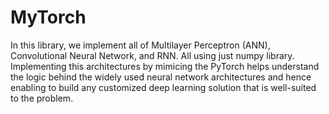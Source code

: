 # MyTorch
In this library, we implement all of Multilayer Perceptron (ANN), Convolutional Neural Network, and RNN. All using just numpy library. 
Implementing this architectures by mimicing the PyTorch helps understand the logic behind the widely used neural network architectures and
hence enabling to build any customized deep learning solution that is well-suited to the problem.
